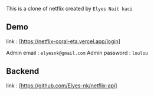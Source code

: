 This is a clone of netflix created by `Elyes Nait kaci`

## Demo

link : [https://netflix-coral-eta.vercel.app/login]

Admin email : `elyesnk@gmail.com`
Admin password : `loulou`

## Backend

link : [https://github.com/Elyes-nk/netflix-api]